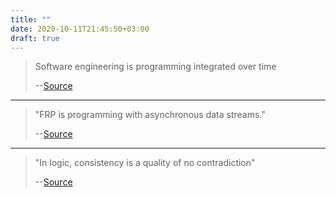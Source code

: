 ```yaml
---
title: ""
date: 2020-10-11T21:45:50+03:00
draft: true
---
```


> Software engineering is programming integrated over time
>
> --[Source](https://www.youtube.com/watch?v=tISy7EJQPzI&t=8m17s) 

---

> "FRP is programming with asynchronous data streams."
>
> --[Source](https://gist.github.com/staltz/868e7e9bc2a7b8c1f754)

---

> "In logic, consistency is a quality of no contradiction"
>
> --[Source](https://youtu.be/3hccXiXI0u8?t=89)


